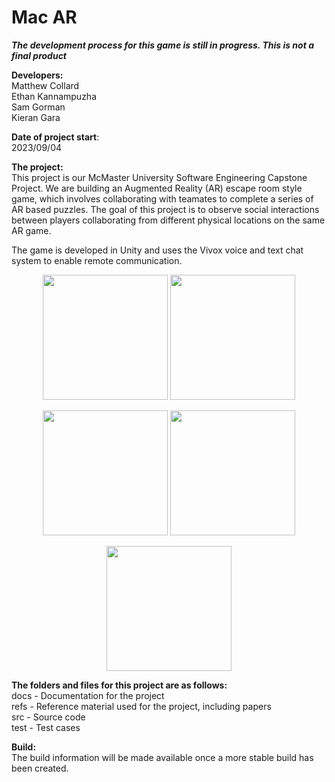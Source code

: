 # Mac AR
***The development process for this game is still in progress. This is not a final product***

**Developers:**  
Matthew Collard  
Ethan Kannampuzha  
Sam Gorman  
Kieran Gara  

**Date of project start**:  
2023/09/04

**The project:**  
This project is our McMaster University Software Engineering Capstone Project. We are building an Augmented Reality (AR) escape room style game, which involves collaborating with teamates to complete a series of AR based puzzles. The goal of this project is to observe social interactions between players collaborating from different physical locations on the same AR game.  

The game is developed in Unity and uses the Vivox voice and text chat system to enable remote communication.

<p float="left" align="center">
    <img src="https://github.com/SammyG7/Mac-AR/assets/93633486/238d9eab-897e-4430-852e-797e2a8d5099" width="200"/>
    <img src="https://github.com/SammyG7/Mac-AR/assets/93633486/395e64d9-1651-4ab2-9315-909af66dec25" width="200"/>
</p>

<p float="left" align="center">
    <img src="https://github.com/SammyG7/Mac-AR/assets/93633486/654bf7b5-5749-4b15-b33e-20201ee859c5" width="200"/>
    <img src="https://github.com/SammyG7/Mac-AR/assets/93633486/b0e73aa1-6758-4ae5-8a28-736e550f3f1c" width="200"/>
</p>

<p float="left" align="center">
    <img src="https://github.com/SammyG7/Mac-AR/assets/93633486/e4b7647d-9121-4008-9c9d-f643f747681f" width="200"/>
</p>

**The folders and files for this project are as follows:**  
docs - Documentation for the project  
refs - Reference material used for the project, including papers  
src - Source code  
test - Test cases  

**Build:**  
The build information will be made available once a more stable build has been created.
